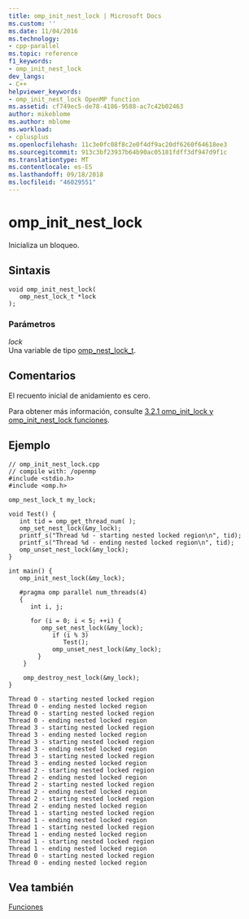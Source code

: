 ```yaml
---
title: omp_init_nest_lock | Microsoft Docs
ms.custom: ''
ms.date: 11/04/2016
ms.technology:
- cpp-parallel
ms.topic: reference
f1_keywords:
- omp_init_nest_lock
dev_langs:
- C++
helpviewer_keywords:
- omp_init_nest_lock OpenMP function
ms.assetid: cf749ec5-de78-4186-9588-ac7c42b02463
author: mikeblome
ms.author: mblome
ms.workload:
- cplusplus
ms.openlocfilehash: 11c3e0fc08f8c2e0f4df9ac20df6260f64618ee3
ms.sourcegitcommit: 913c3bf23937b64b90ac05181fdff3df947d9f1c
ms.translationtype: MT
ms.contentlocale: es-ES
ms.lasthandoff: 09/18/2018
ms.locfileid: "46029551"
---
```

# <a name="ompinitnestlock"></a>omp_init_nest_lock
Inicializa un bloqueo.  
  
## <a name="syntax"></a>Sintaxis  
  
```  
void omp_init_nest_lock(  
   omp_nest_lock_t *lock  
);  
```  
  
### <a name="parameters"></a>Parámetros 
  
*lock*<br/>
Una variable de tipo [omp_nest_lock_t](../../../parallel/openmp/reference/omp-nest-lock-t.md).  
  
## <a name="remarks"></a>Comentarios  
 El recuento inicial de anidamiento es cero.  
  
 Para obtener más información, consulte [3.2.1 omp_init_lock y omp_init_nest_lock funciones](../../../parallel/openmp/3-2-1-omp-init-lock-and-omp-init-nest-lock-functions.md).  
  
## <a name="example"></a>Ejemplo  
  
```  
// omp_init_nest_lock.cpp  
// compile with: /openmp  
#include <stdio.h>  
#include <omp.h>  
  
omp_nest_lock_t my_lock;  
  
void Test() {  
   int tid = omp_get_thread_num( );  
   omp_set_nest_lock(&my_lock);  
   printf_s("Thread %d - starting nested locked region\n", tid);  
   printf_s("Thread %d - ending nested locked region\n", tid);  
   omp_unset_nest_lock(&my_lock);  
}  
  
int main() {  
   omp_init_nest_lock(&my_lock);  
  
   #pragma omp parallel num_threads(4)  
   {  
      int i, j;  
  
      for (i = 0; i < 5; ++i) {  
         omp_set_nest_lock(&my_lock);  
            if (i % 3)   
               Test();  
            omp_unset_nest_lock(&my_lock);  
        }  
    }  
  
    omp_destroy_nest_lock(&my_lock);  
}  
```  
  
```Output  
Thread 0 - starting nested locked region  
Thread 0 - ending nested locked region  
Thread 0 - starting nested locked region  
Thread 0 - ending nested locked region  
Thread 3 - starting nested locked region  
Thread 3 - ending nested locked region  
Thread 3 - starting nested locked region  
Thread 3 - ending nested locked region  
Thread 3 - starting nested locked region  
Thread 3 - ending nested locked region  
Thread 2 - starting nested locked region  
Thread 2 - ending nested locked region  
Thread 2 - starting nested locked region  
Thread 2 - ending nested locked region  
Thread 2 - starting nested locked region  
Thread 2 - ending nested locked region  
Thread 1 - starting nested locked region  
Thread 1 - ending nested locked region  
Thread 1 - starting nested locked region  
Thread 1 - ending nested locked region  
Thread 1 - starting nested locked region  
Thread 1 - ending nested locked region  
Thread 0 - starting nested locked region  
Thread 0 - ending nested locked region  
```  
  
## <a name="see-also"></a>Vea también  
 [Funciones](../../../parallel/openmp/reference/openmp-functions.md)